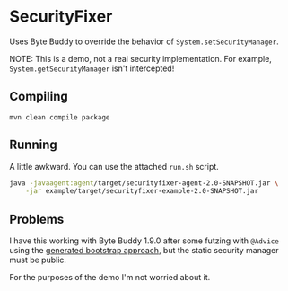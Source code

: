 # SecurityFixer

Uses Byte Buddy to override the behavior of `System.setSecurityManager`.

NOTE: This is a demo, not a real security implementation.  For example, `System.getSecurityManager` isn't intercepted!  

## Compiling

```
mvn clean compile package
```

## Running

A little awkward. You can use the attached `run.sh` script.

```bash
java -javaagent:agent/target/securityfixer-agent-2.0-SNAPSHOT.jar \
    -jar example/target/securityfixer-example-2.0-SNAPSHOT.jar

```

## Problems

I have this working with Byte Buddy 1.9.0 after some futzing with `@Advice` using the [generated bootstrap approach](https://stackoverflow.com/questions/44747219/byte-buddy-advice-onmethodexit-constructor-retransformation), but the static security manager must be public.

For the purposes of the demo I'm not worried about it.